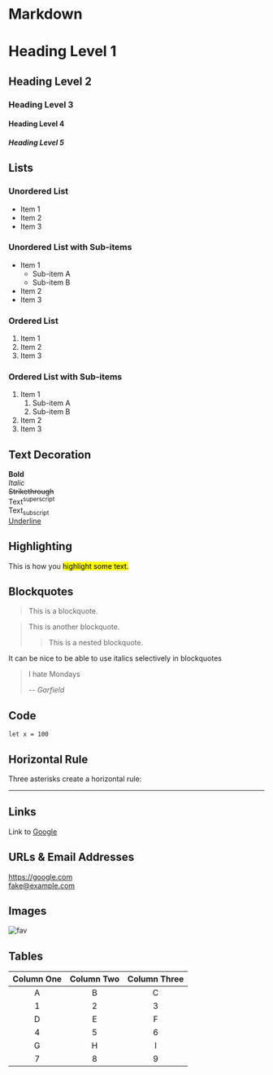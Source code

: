 # Markdown

# Heading Level 1

## Heading Level 2

### Heading Level 3

#### Heading Level 4

##### Heading Level 5

## Lists
### Unordered List
- Item 1
- Item 2
- Item 3

### Unordered List with Sub-items
- Item 1
  - Sub-item A
  - Sub-item B
- Item 2
- Item 3

### Ordered List
1. Item 1
1. Item 2
1. Item 3

### Ordered List with Sub-items
1. Item 1
   1. Sub-item A
   1. Sub-item B
1. Item 2
1. Item 3

## Text Decoration
**Bold**  
*Italic*  
~~Strikethrough~~  
Text<sup>superscript</sup>  
Text<sub>subscript</sub>  
<u>Underline</u>


## Highlighting
This is how you <mark>highlight some text.</mark>

## Blockquotes

> This is a blockquote.

> This is another blockquote.
>> This is a nested blockquote.

It can be nice to be able to use italics selectively in blockquotes

> I hate Mondays
>
> -- _Garfield_

## Code
`let x = 100`

## Horizontal Rule
Three asterisks create a horizontal rule:
***

## Links
Link to [Google](https://google.com)

## URLs & Email Addresses
<https://google.com>  
<fake@example.com>

## Images
![fav](/favicon.ico)
## Tables
| Column One | Column Two | Column Three |
|:----------:|:----------:|:----------:|
| A | B | C |
| 1 | 2 | 3 |
| D | E | F |
| 4 | 5 | 6 |
| G | H | I |
| 7 | 8 | 9 |

